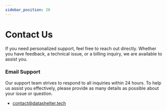 ```yaml
---
sidebar_position: 20
---
```


# Contact Us

If you need personalized support, feel free to reach out directly. Whether you have feedback, a technical issue, or a billing inquiry, we are available to assist you.

### Email Support

Our support team strives to respond to all inquiries within 24 hours. To help us assist you effectively, please provide as many details as possible about your issue or question.

- contact@datashelter.tech
